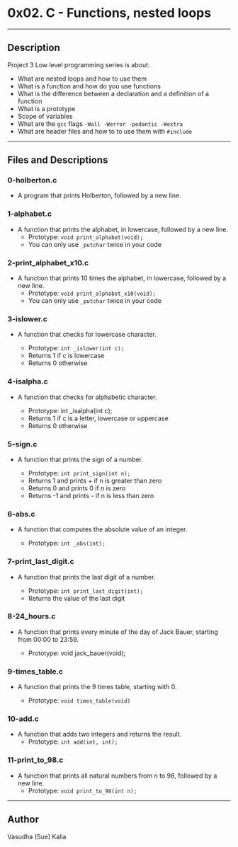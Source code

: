 # 0x02. C - Functions, nested loops
---
## Description

Project 3 Low level programming series is about:
* What are nested loops and how to use them
* What is a function and how do you use functions
* What is the difference between a declaration and a definition of a function
* What is a prototype
* Scope of variables
* What are the ```gcc``` flags ```-Wall -Werror -pedantic -Wextra```
* What are header files and how to to use them with ```#include```
---
## Files and Descriptions

### 0-holberton.c
* A program that prints Holberton, followed by a new line.

### 1-alphabet.c
* A function that prints the alphabet, in lowercase, followed by a new line.
    * Prototype: ```void print_alphabet(void);```
    * You can only use ```_putchar``` twice in your code

### 2-print_alphabet_x10.c
* A function that prints 10 times the alphabet, in lowercase, followed by a new line.
    * Prototype: ```void print_alphabet_x10(void);```
    * You can only use ```_putchar``` twice in your code

### 3-islower.c
* A function that checks for lowercase character.

    * Prototype: ```int _islower(int c);```
    * Returns 1 if c is lowercase
    * Returns 0 otherwise

### 4-isalpha.c
* A function that checks for alphabetic character.

    * Prototype: int _isalpha(int c);
    * Returns 1 if c is a letter, lowercase or uppercase
    * Returns 0 otherwise

### 5-sign.c
* A function that prints the sign of a number.

    * Prototype: ```int print_sign(int n);```
    * Returns 1 and prints + if n is greater than zero
    * Returns 0 and prints 0 if n is zero
    * Returns -1 and prints - if n is less than zero

### 6-abs.c
* A function that computes the absolute value of an integer.

    * Prototype: ```int _abs(int);```

### 7-print_last_digit.c
* A function that prints the last digit of a number.

    * Prototype: ```int print_last_digit(int);```
    * Returns the value of the last digit

### 8-24_hours.c
* A function that prints every minute of the day of Jack Bauer, starting from 00:00 to 23:59.

    * Prototype: void jack_bauer(void);

### 9-times_table.c
* A function that prints the 9 times table, starting with 0.

    * Prototype: ```void times_table(void)```

### 10-add.c 
* A function that adds two integers and returns the result.
    * Prototype: ```int add(int, int);```

### 11-print_to_98.c
* A function that prints all natural numbers from n to 98, followed by a new line.
    * Prototype: ```void print_to_98(int n);```


---
## Author
Vasudha (Sue) Kalia 
